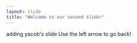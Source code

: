 ```yaml
---
layout: slide
title: "Welcome to our second slide!"
---
```

adding yacob's slide
Use the left arrow to go back!
